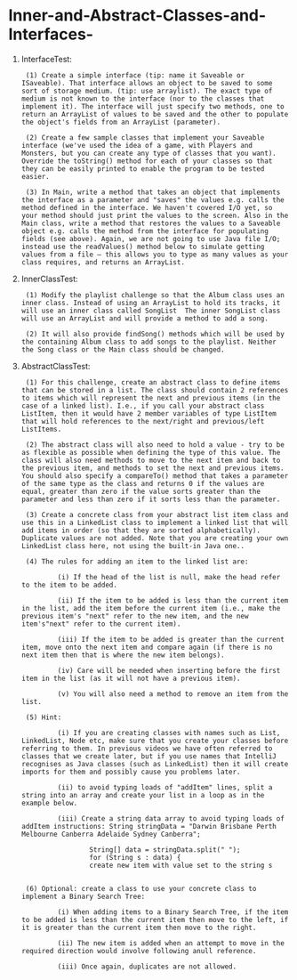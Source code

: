 # Inner-and-Abstract-Classes-and-Interfaces-

1. InterfaceTest: 

        (1) Create a simple interface (tip: name it Saveable or ISaveable). That interface allows an object to be saved to some sort of storage medium. (tip: use arraylist). The exact type of medium is not known to the interface (nor to the classes that implement it). The interface will just specify two methods, one to return an ArrayList of values to be saved and the other to populate the object's fields from an ArrayList (parameter).

        (2) Create a few sample classes that implement your Saveable interface (we've used the idea of a game, with Players and Monsters, but you can create any type of classes that you want). Override the toString() method for each of your classes so that they can be easily printed to enable the program to be tested easier.

        (3) In Main, write a method that takes an object that implements the interface as a parameter and "saves" the values e.g. calls the method defined in the interface. We haven't covered I/O yet, so your method should just print the values to the screen. Also in the Main class, write a method that restores the values to a Saveable object e.g. calls the method from the interface for populating fields (see above). Again, we are not going to use Java file I/O; instead use the readValues() method below to simulate getting values from a file – this allows you to type as many values as your class requires, and returns an ArrayList.
 
2. InnerClassTest: 

        (1) Modify the playlist challenge so that the Album class uses an inner class. Instead of using an ArrayList to hold its tracks, it will use an inner class called SongList  The inner SongList class will use an ArrayList and will provide a method to add a song.
 
        (2) It will also provide findSong() methods which will be used by the containing Album class to add songs to the playlist. Neither the Song class or the Main class should be changed.
        
3. AbstractClassTest: 

        (1) For this challenge, create an abstract class to define items that can be stored in a list. The class should contain 2 references to items which will represent the next and previous items (in the case of a linked list). I.e., if you call your abstract class ListItem, then it would have 2 member variables of type ListItem that will hold references to the next/right and previous/left ListItems.

        (2) The abstract class will also need to hold a value - try to be as flexible as possible when defining the type of this value. The class will also need methods to move to the next item and back to the previous item, and methods to set the next and previous items. You should also specify a compareTo() method that takes a parameter of the same type as the class and returns 0 if the values are equal, greater than zero if the value sorts greater than the parameter and less than zero if it sorts less than the parameter.

        (3) Create a concrete class from your abstract list item class and use this in a LinkedList class to implement a linked list that will add items in order (so that they are sorted alphabetically). Duplicate values are not added. Note that you are creating your own LinkedList class here, not using the built-in Java one..

        (4) The rules for adding an item to the linked list are:
      
                (i) If the head of the list is null, make the head refer to the item to be added.
                
                (ii) If the item to be added is less than the current item in the list, add the item before the current item (i.e., make the previous item's "next" refer to the new item, and the new item's"next" refer to the current item).
                
                (iii) If the item to be added is greater than the current item, move onto the next item and compare again (if there is no next item then that is where the new item belongs).

                (iv) Care will be needed when inserting before the first item in the list (as it will not have a previous item).

                (v) You will also need a method to remove an item from the list.

        (5) Hint: 
        
                (i) If you are creating classes with names such as List, LinkedList, Node etc, make sure that you create your classes before referring to them. In previous videos we have often referred to classes that we create later, but if you use names that IntelliJ recognises as Java classes (such as LinkedList) then it will create imports for them and possibly cause you problems later.
                
                (ii) to avoid typing loads of "addItem" lines, split a string into an array and create your list in a loop as in the example below.
                
                (iii) Create a string data array to avoid typing loads of addItem instructions: String stringData = "Darwin Brisbane Perth Melbourne Canberra Adelaide Sydney Canberra";

                        String[] data = stringData.split(" ");
                        for (String s : data) {
                        create new item with value set to the string s

    
        (6) Optional: create a class to use your concrete class to implement a Binary Search Tree:
                 
                (i) When adding items to a Binary Search Tree, if the item to be added is less than the current item then move to the left, if it is greater than the current item then move to the right.
                
                (ii) The new item is added when an attempt to move in the required direction would involve following anull reference.
                
                (iii) Once again, duplicates are not allowed.

